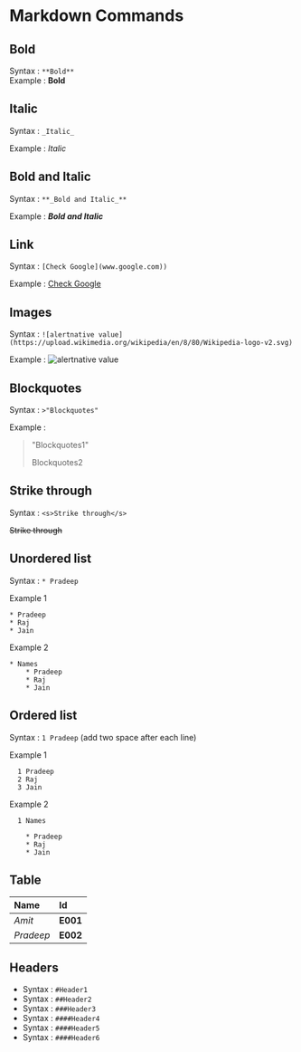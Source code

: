 # Markdown Commands

## Bold
Syntax :  `**Bold**`  
Example : **Bold**


## Italic
  Syntax :  `_Italic_`

  Example : _Italic_

## Bold and Italic
  Syntax : `**_Bold and Italic_**`

  Example : **_Bold and Italic_**


## Link
Syntax :  `[Check Google](www.google.com))`

Example : [Check Google](www.google.com)

## Images
Syntax :  `![alertnative value](https://upload.wikimedia.org/wikipedia/en/8/80/Wikipedia-logo-v2.svg)`

Example : ![alertnative value](https://upload.wikimedia.org/wikipedia/en/8/80/Wikipedia-logo-v2.svg)

## Blockquotes
Syntax : `>"Blockquotes"`

Example :
>"Blockquotes1"
>
>Blockquotes2

## Strike through
Syntax : `<s>Strike through</s>`    

<s>Strike through</s>



## Unordered list
Syntax : `* Pradeep`

Example 1

    * Pradeep
    * Raj
    * Jain

Example 2

    * Names
        * Pradeep
        * Raj
        * Jain



## Ordered list
Syntax : `1 Pradeep` (add two space after each line)

Example 1

      1 Pradeep  
      2 Raj  
      3 Jain  

Example 2

      1 Names

        * Pradeep  
        * Raj  
        * Jain  


## Table

| Name |Id     |
| :------------- | :------------- |
| _Amit_      | **E001**       |
| _Pradeep_      | **E002**       |



## Headers    
* Syntax : `#Header1`     
* Syntax : `##Header2`    
* Syntax : `###Header3`    
* Syntax : `####Header4`  
* Syntax : `####Header5`  
* Syntax : `####Header6`    
